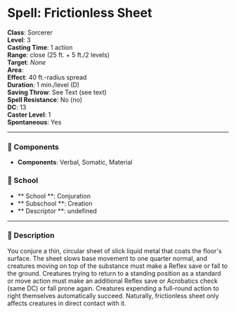 
# Spell: Frictionless Sheet
**Class**: Sorcerer  
**Level**: 3  
**Casting Time**: 1 action  
**Range**: close (25 ft. + 5 ft./2 levels)  
**Target**: _None_  
**Area**:   
**Effect**: 40 ft.-radius spread  
**Duration**: 1 min./level (D)  
**Saving Throw**: See Text (see text)  
**Spell Resistance**: No (no)  
**DC**: 13  
**Caster Level**: 1  
**Spontaneous**: Yes

---

### 🔮 Components
- **Components**: Verbal, Somatic, Material

### 🏫 School
- ** School **: Conjuration
- ** Subschool **: Creation
- ** Descriptor **: undefined
---

### 📜 Description
You conjure a thin, circular sheet of slick liquid metal that coats the floor's surface. The sheet slows base movement to one quarter normal, and creatures moving on top of the substance must make a Reflex save or fall to the ground. Creatures trying to return to a standing position as a standard or move action must make an additional Reflex save or Acrobatics check (same DC) or fall prone again. Creatures expending a full-round action to right themselves automatically succeed. Naturally, frictionless sheet only affects creatures in direct contact with it.
